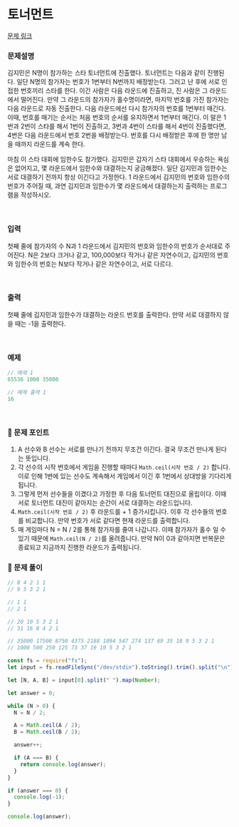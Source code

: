 # 토너먼트

[문제 링크](https://www.acmicpc.net/problem/1057)

### 문제설명

김지민은 N명이 참가하는 스타 토너먼트에 진출했다. 토너먼트는 다음과 같이 진행된다. 일단 N명의 참가자는 번호가 1번부터 N번까지 배정받는다. 그러고 난 후에 서로 인접한 번호끼리 스타를 한다. 이긴 사람은 다음 라운드에 진출하고, 진 사람은 그 라운드에서 떨어진다. 만약 그 라운드의 참가자가 홀수명이라면, 마지막 번호를 가진 참가자는 다음 라운드로 자동 진출한다. 다음 라운드에선 다시 참가자의 번호를 1번부터 매긴다. 이때, 번호를 매기는 순서는 처음 번호의 순서를 유지하면서 1번부터 매긴다. 이 말은 1번과 2번이 스타를 해서 1번이 진출하고, 3번과 4번이 스타를 해서 4번이 진출했다면, 4번은 다음 라운드에서 번호 2번을 배정받는다. 번호를 다시 배정받은 후에 한 명만 남을 때까지 라운드를 계속 한다.

마침 이 스타 대회에 임한수도 참가했다. 김지민은 갑자기 스타 대회에서 우승하는 욕심은 없어지고, 몇 라운드에서 임한수와 대결하는지 궁금해졌다. 일단 김지민과 임한수는 서로 대결하기 전까지 항상 이긴다고 가정한다. 1 라운드에서 김지민의 번호와 임한수의 번호가 주어질 때, 과연 김지민과 임한수가 몇 라운드에서 대결하는지 출력하는 프로그램을 작성하시오.

<br/>

### 입력

첫째 줄에 참가자의 수 N과 1 라운드에서 김지민의 번호와 임한수의 번호가 순서대로 주어진다. N은 2보다 크거나 같고, 100,000보다 작거나 같은 자연수이고, 김지민의 번호와 임한수의 번호는 N보다 작거나 같은 자연수이고, 서로 다르다.

<br/>

### 출력

첫째 줄에 김지민과 임한수가 대결하는 라운드 번호를 출력한다. 만약 서로 대결하지 않을 때는 -1을 출력한다.

<br/>

### 예제

```jsx
// 예제 1
65536 1000 35000

// 예제 출력 1
16
```

<br/>

### 📕 문제 포인트

1. A 선수와 B 선수는 서로를 만나기 전까지 무조건 이긴다. 결국 무조건 만나게 된다는 뜻입니다.
2. 각 선수의 시작 번호에서 게임을 진행할 때마다 `Math.ceil(시작 번호 / 2)` 합니다. 이로 인해 1번에 있는 선수도 계속해서 게임에서 이긴 후 1번에서 상대방을 기다리게 됩니다.
3. 그렇게 먼저 선수들을 이겼다고 가정한 후 다음 토너먼트 대진으로 올립이다. 이때 서로 토너먼트 대진이 같아지는 순간이 서로 대결하는 라운드입니다.
4. `Math.ceil(시작 번호 / 2)` 후 라운드를 + 1 증가시킵니다. 이후 각 선수들의 번호를 비교합니다. 만약 번호가 서로 같다면 현재 라운드를 출력합니다.
5. 매 게임마다 N = N / 2를 통해 참가자를 줄여 나갑니다. 이때 참가자가 홀수 일 수 있기 때문에
   `Math.ceil(N / 2)`를 올려줍니다. 만약 N이 0과 같아지면 반복문은 종료되고 지금까지 진행한 라운드가 출력됩니다.

### 📝 문제 풀이

```js
// 8 4 2 1 1
// 9 5 3 2 1

// 1 1
// 2 1

// 20 10 5 3 2 1
// 31 16 8 4 2 1

// 35000 17500 8750 4375 2188 1094 547 274 137 69 35 18 9 5 3 2 1
// 1000 500 250 125 73 37 19 10 5 3 2 1

const fs = require("fs");
let input = fs.readFileSync("/dev/stdin").toString().trim().split("\n");

let [N, A, B] = input[0].split(" ").map(Number);

let answer = 0;

while (N > 0) {
  N = N / 2;

  A = Math.ceil(A / 2);
  B = Math.ceil(B / 2);

  answer++;

  if (A === B) {
    return console.log(answer);
  }
}

if (answer === 0) {
  console.log(-1);
}

console.log(answer);
```
